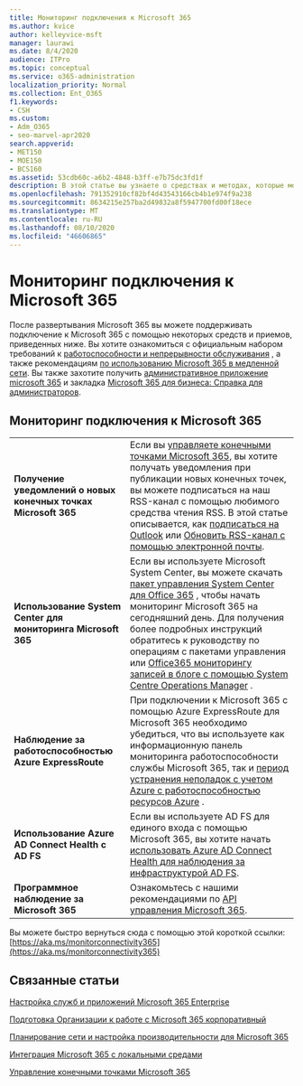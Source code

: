 ```yaml
---
title: Мониторинг подключения к Microsoft 365
ms.author: kvice
author: kelleyvice-msft
manager: laurawi
ms.date: 8/4/2020
audience: ITPro
ms.topic: conceptual
ms.service: o365-administration
localization_priority: Normal
ms.collection: Ent_O365
f1.keywords:
- CSH
ms.custom:
- Adm_O365
- seo-marvel-apr2020
search.appverid:
- MET150
- MOE150
- BCS160
ms.assetid: 53cdb60c-a6b2-4848-b3ff-e7b75dc3fd1f
description: В этой статье вы узнаете о средствах и методах, которые можно использовать для отслеживания и обслуживания подключения к Microsoft 365.
ms.openlocfilehash: 791352910cf82bf4d43543166cb4b1e974f9a238
ms.sourcegitcommit: 8634215e257ba2d49832a8f5947700fd00f18ece
ms.translationtype: MT
ms.contentlocale: ru-RU
ms.lasthandoff: 08/10/2020
ms.locfileid: "46606865"
---
```

# <a name="monitor-microsoft-365-connectivity"></a>Мониторинг подключения к Microsoft 365

После развертывания Microsoft 365 вы можете поддерживать подключение к Microsoft 365 с помощью некоторых средств и приемов, приведенных ниже. Вы хотите ознакомиться с официальным набором требований к [работоспособности и непрерывности обслуживания](https://docs.microsoft.com/office365/servicedescriptions/office-365-platform-service-description/service-health-and-continuity) , а также рекомендациям [по использованию Microsoft 365 в медленной сети](https://support.office.com/article/fd16c8d2-4799-4c39-8fd7-045f06640166). Вы также захотите получить [административное приложение microsoft 365](https://blogs.office.com/2015/03/13/administer-on-the-go-with-the-updated-office-365-admin-app/) и закладка [Microsoft 365 для бизнеса: Справка для администраторов](https://support.office.com/article/17d3ff3f-3601-466e-b5a1-482b31cfb791).
  
## <a name="monitoring-microsoft-365-connectivity"></a>Мониторинг подключения к Microsoft 365

|||
|:-----|:-----|
|**Получение уведомлений о новых конечных точках Microsoft 365** <br/> |Если вы [управляете конечными точками Microsoft 365](https://support.office.com/article/99cab9d4-ef59-4207-9f2b-3728eb46bf9a), вы хотите получать уведомления при публикации новых конечных точек, вы можете подписаться на наш RSS-канал с помощью любимого средства чтения RSS. В этой статье описывается, как [подписаться на Outlook](https://go.microsoft.com/fwlink/p/?LinkId=532416) или [Обновить RSS-канал с помощью электронной почты](https://go.microsoft.com/fwlink/p/?LinkId=532417).  <br/> |
|**Использование System Center для мониторинга Microsoft 365** <br/> |Если вы используете Microsoft System Center, вы можете скачать [пакет управления System Center для Office 365](https://www.microsoft.com/download/details.aspx?id=43708) , чтобы начать мониторинг Microsoft 365 на сегодняшний день. Для получения более подробных инструкций обратитесь к руководству по операциям с пакетами управления или [Office365 мониторингу записей в блоге с помощью System Centre Operations Manager](https://blogs.msdn.com/b/mvpawardprogram/archive/2015/07/08/office365-monitoring-using-system-centre-operations-manager.aspx) . <br/> |
|**Наблюдение за работоспособностью Azure ExpressRoute** <br/> |При подключении к Microsoft 365 с помощью Azure ExpressRoute для Microsoft 365 необходимо убедиться, что вы используете как информационную панель мониторинга работоспособности службы Microsoft 365, так и [период устранения неполадок с учетом Azure с работоспособностью ресурсов Azure](https://azure.microsoft.com/blog/reduce-troubleshooting-time-with-azure-resource-health/) . <br/> |
|**Использование Azure AD Connect Health с AD FS** <br/> |Если вы используете AD FS для единого входа с помощью Microsoft 365, вы хотите начать [использовать Azure AD Connect Health для наблюдения за инфраструктурой AD FS](https://azure.microsoft.com/documentation/articles/active-directory-aadconnect-health-adfs/).  <br/> |
|**Программное наблюдение за Microsoft 365** <br/> |Ознакомьтесь с нашими рекомендациями по [API управления Microsoft 365](https://docs.microsoft.com/office/office-365-management-api/office-365-management-apis-overview).  <br/> |

Вы можете быстро вернуться сюда с помощью этой короткой ссылки: [https://aka.ms/monitorconnectivity365](https://aka.ms/monitorconnectivity365)
  
## <a name="related-topics"></a>Связанные статьи

[Настройка служб и приложений Microsoft 365 Enterprise](configure-services-and-applications.md)
  
[Подготовка Организации к работе с Microsoft 365 корпоративный](get-your-organization-ready-for-office-365.md)
  
[Планирование сети и настройка производительности для Microsoft 365](network-planning-and-performance.md)
  
[Интеграция Microsoft 365 с локальными средами](office-365-integration.md)
  
[Управление конечными точками Microsoft 365](managing-office-365-endpoints.md)
